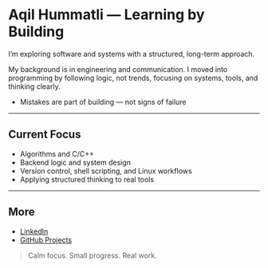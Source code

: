 # Aqil Hummatli — Learning by Building

I’m exploring software and systems with a structured, long-term approach.

My background is in engineering and communication. I moved into programming by following logic, not trends, focusing on systems, tools, and thinking clearly.


- Mistakes are part of building — not signs of failure
---

## Current Focus

- Algorithms and C/C++  
- Backend logic and system design  
- Version control, shell scripting, and Linux workflows  
- Applying structured thinking to real tools

---

## More

- [LinkedIn](https://linkedin.com/in/hummatlia)  
- [GitHub Projects](https://github.com/AgilHummatli)

> Calm focus. Small progress. Real work.

